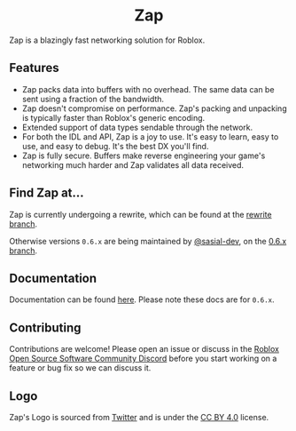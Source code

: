 <div align="center">
	<h1>Zap</h1>
</div>

Zap is a blazingly fast networking solution for Roblox.

## Features

- Zap packs data into buffers with no overhead. The same data can be sent using a fraction of the bandwidth.
- Zap doesn't compromise on performance. Zap's packing and unpacking is typically faster than Roblox's generic encoding.
- Extended support of data types sendable through the network.
- For both the IDL and API, Zap is a joy to use. It's easy to learn, easy to use, and easy to debug. It's the best DX you'll find.
- Zap is fully secure. Buffers make reverse engineering your game's networking much harder and Zap validates all data received.

## Find Zap at...

Zap is currently undergoing a rewrite, which can be found at the [rewrite branch](https://github.com/red-blox/zap/tree/rewrite).

Otherwise versions `0.6.x` are being maintained by [@sasial-dev](https://github.com/sasial-dev), on the  [0.6.x branch](https://github.com/red-blox/zap/tree/0.6.x).

## Documentation

Documentation can be found [here](https://zap.redblox.dev/). Please note these docs are for `0.6.x`.

## Contributing

Contributions are welcome! Please open an issue or discuss in the [Roblox Open Source Software Community Discord](https://discord.gg/Evc9jdPmgZ) before you start working on a feature or bug fix so we can discuss it.

## Logo

Zap's Logo is sourced from [Twitter](https://github.com/twitter/twemoji/blob/master/assets/svg/26a1.svg) and is under the [CC BY 4.0](https://creativecommons.org/licenses/by/4.0/) license.
